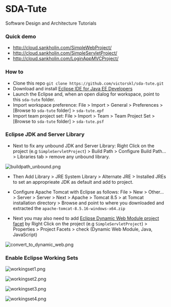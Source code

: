 # SDA-Tute

Software Design and Architecture Tutorials

### Quick demo

- http://cloud.sankholin.com/SimpleWebProject/
- http://cloud.sankholin.com/SimpleServletProject/
- http://cloud.sankholin.com/LoginAppMVCProject/


### How to 

- Clone this repo `git clone https://github.com/victorskl/sda-tute.git`
- Download and install [Eclipse IDE for Java EE Developers](https://www.eclipse.org/downloads/eclipse-packages/)
- Launch the Eclipse and, when an open dialog for workspace, point to this `sda-tute` folder.
- Import workspace preference: File > Import > General > Preferences > [Browse to `sda-tute` folder] > `sda-tute.epf`
- Import team project set: File > Import > Team > Team Project Set > [Browse to `sda-tute` folder] > `sda-tute.psf`

### Eclipse JDK and Server Library

- Next to fix any unbound JDK and Server Library: Right Click on the project (e.g `SimpleServletProject`) > Build Path > Configure Build Path... > Libraries tab > remove any unbound library. 

![buildpath_unbound.png](https://www.dropbox.com/s/q4ut54oirskphdc/buildpath_unbound.png?raw=1)

- Then Add Library > JRE System Library > Alternate JRE > Installed JREs to set an approprieate JDK as default and add to project.

- Configure Apache Tomcat with Eclipse as follows: File > New > Other... > Server > Server > Next > Apache > Tomcat 8.5 > at Tomcat installation directory > Browse and point to where you downloaded and extracted the `apache-tomcat-8.5.16-windows-x64.zip`

- Next you may also need to add [Eclipse Dynamic Web Module project facet](https://www.mkyong.com/java/how-to-convert-java-project-to-web-project-in-eclipse/) by Right Click on the project (e.g `SimpleServletProject`) > Properties > Project Facets > check (Dynamic Web Module, Java, JavaScript) 

![convert_to_dynamic_web.png](https://www.dropbox.com/s/lnvyhcexrl82x8c/convert_to_dynamic_web.png?raw=1)

### Enable Eclipse Working Sets

![workingset1.png](https://www.dropbox.com/s/5a4raijk0t03bbu/workingset1.png?raw=1)

![workingset2.png](https://www.dropbox.com/s/7y7uq6wpt88sx3u/workingset2.png?raw=1)

![workingset3.png](https://www.dropbox.com/s/412yvcgk371bjf2/workingset3.png?raw=1)

![workingset4.png](https://www.dropbox.com/s/krat111xzltg76l/workingset4.png?raw=1)
